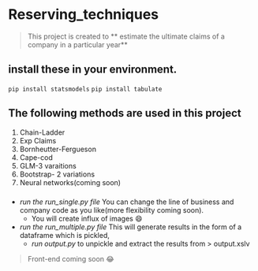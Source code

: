 # Reserving_techniques
> This project is created to ** estimate the ultimate claims of a company in a particular year**
## install these in your environment.
`pip install statsmodels`
`pip install tabulate`

## The following methods are used in this project
1. Chain-Ladder
2. Exp Claims 
3. Bornheutter-Fergueson
4. Cape-cod
5. GLM-3 varaitions
6. Bootstrap- 2 variations
7. Neural networks(coming soon)

###
- *run the run_single.py file* You can change the line of business and company code as you like(more flexibility coming soon).
   - You will create influx of  images :smile:
- *run the run_multiple.py file* This will generate results in the form of a dataframe which is pickled, 
   - *run output.py* to unpickle and extract the results from > output.xslv 

>Front-end coming soon :joy:


